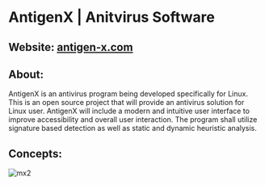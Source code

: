 # AntigenX | Anitvirus Software

## Website: [antigen-x.com](https://antigen-x.com/)    

## About:      
AntigenX is an antivirus program being developed specifically for Linux. This is an open source project that will provide an antivirus solution for Linux user. AntigenX will include a modern and intuitive user interface to improve accessibility and overall user interaction. The program shall utilize signature based detection as well as static and dynamic heuristic analysis.       

## Concepts:         
![mx2](https://user-images.githubusercontent.com/22214754/104931712-a29c9980-595b-11eb-9a07-d143203e8d36.gif)    
  
  

